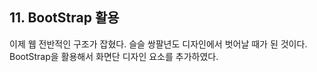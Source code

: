 ## 11. BootStrap 활용

이제 웹 전반적인 구조가 잡혔다. 슬슬 쌍팔년도 디자인에서 벗어날 때가 된 것이다.
BootStrap을 활용해서 화면단 디자인 요소를 추가하였다.